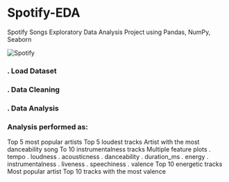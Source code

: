 # Spotify-EDA
Spotify Songs Exploratory Data Analysis Project using Pandas, NumPy, Seaborn

![Spotify](https://github.com/suyogyadav404/Spotify-EDA/assets/68646633/2c502d66-cf76-42be-9a4e-4f9ca592b282)

### . Load Dataset
### . Data Cleaning
### . Data Analysis

### Analysis performed as: 
Top 5 most popular artists
Top 5 loudest tracks
Artist with the most danceability song
To 10 instrumentalness tracks
Multiple feature plots
 . tempo
 . loudness
 . acousticness
 . danceability
 . duration_ms
 . energy
 . instrumentalness
 . liveness
 . speechiness
 . valence
Top 10 energetic tracks
Most popular artist
Top 10 tracks with the most valence 
